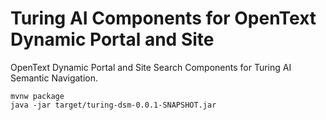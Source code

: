# Turing AI Components for OpenText Dynamic Portal and Site
OpenText Dynamic Portal and Site Search Components for Turing AI Semantic Navigation.
```shell
mvnw package
java -jar target/turing-dsm-0.0.1-SNAPSHOT.jar
```
